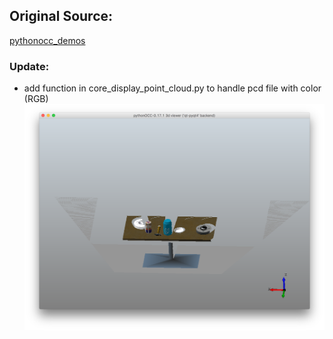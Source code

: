 ## Original Source:
[pythonocc_demos](https://github.com/tpaviot/pythonocc-demos)

### Update:
* add function in core_display_point_cloud.py to handle pcd file with color (RGB)
![pcl_demo](./assets/images/point_cloud_demo.png)
